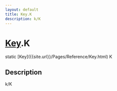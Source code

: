 ```yaml
---
layout: default
title: Key.K
description: k/K
---
```

# [Key]({{site.url}}/Pages/Reference/Key.html).K

<div class='signature' markdown='1'>
static [Key]({{site.url}}/Pages/Reference/Key.html) K
</div>

## Description
k/K

